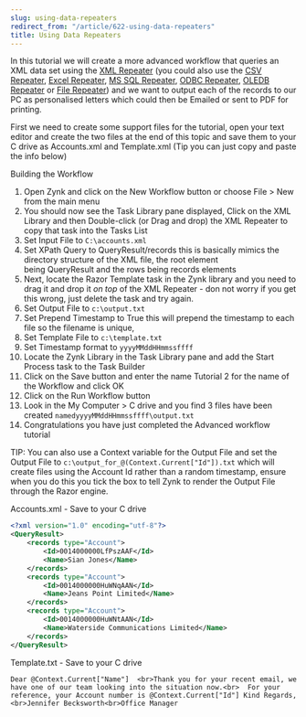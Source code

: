 ```yaml
---
slug: using-data-repeaters
redirect_from: "/article/622-using-data-repeaters"
title: Using Data Repeaters
---
```

In this tutorial we will create a more advanced workflow that queries an XML data set using the [XML Repeater](xml-repeater) (you could also use the [CSV Repeater](csv-repeater), [Excel Repeater](excel-repeater-task), [MS SQL Repeater](ms-sql-repeater), [ODBC Repeater](odbc-repeater), [OLEDB Repeater](oledb-repeater) or [File Repeater](file-repeater)) and we want to output each of the records to our PC as personalised letters which could then be Emailed or sent to PDF for printing. 

First we need to create some support files for the tutorial, open your text editor and create the two files at the end of this topic and save them to your C drive as Accounts.xml and Template.xml (Tip you can just copy and paste the info below)

Building the Workflow


1. Open Zynk and click on the New Workflow button or choose File > New from the main menu
2. You should now see the Task Library pane displayed, Click on the XML Library and then Double-click (or Drag and drop) the XML Repeater to copy that task into the Tasks List
3. Set Input File to `C:\accounts.xml`
4. Set XPath Query to QueryResult/records this is basically mimics the directory structure of the XML file, the root element being QueryResult and the rows being records elements
5. Next, locate the Razor Template task in the Zynk library and you need to drag it and drop it *on top* of the XML Repeater - don not worry if you get this wrong, just delete the task and try again.
6. Set Output File to `c:\output.txt`
7. Set Prepend Timestamp to True this will prepend the timestamp to each file so the filename is unique,
8. Set Template File to `c:\template.txt`
9. Set Timestamp format to `yyyyMMddHHmmssffff`
10. Locate the Zynk Library in the Task Library pane and add the Start Process task to the Task Builder
11. Click on the Save button and enter the name Tutorial 2 for the name of the Workflow and click OK
12. Click on the Run Workflow button
13. Look in the My Computer > C drive and you find 3 files have been created `namedyyyyMMddHHmmssffff\output.txt`
14. Congratulations you have just completed the Advanced workflow tutorial

TIP: You can also use a Context variable for the Output File and set the Output File to `c:\output_for_@(Context.Current["Id"]).txt` which will create files using the Account Id rather than a random timestamp, ensure when you do this you tick the box to tell Zynk to render the Output File through the Razor engine.

Accounts.xml - Save to your C drive

```xml
<?xml version="1.0" encoding="utf-8"?>
<QueryResult>
	<records type="Account">
		<Id>0014000000LfPszAAF</Id>
		<Name>Sian Jones</Name>
	</records>
	<records type="Account">
		<Id>0014000000HuWNqAAN</Id>
		<Name>Jeans Point Limited</Name>
	</records>
	<records type="Account">
		<Id>0014000000HuWNtAAN</Id>
		<Name>Waterside Communications Limited</Name>
	</records>
</QueryResult>
```

Template.txt - Save to your C drive

```csv
Dear @Context.Current["Name"]  <br>Thank you for your recent email, we have one of our team looking into the situation now.<br>  For your reference, your Account number is @Context.Current["Id"] Kind Regards,<br>Jennifer Becksworth<br>Office Manager
```